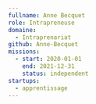 ```yaml
---
fullname: Anne Becquet
role: Intrapreneuse
domaine:
  - Intraprenariat
github: Anne-Becquet
missions:
  - start: 2020-01-01
    end: 2021-12-31
    status: independent
startups:
  - apprentissage
---
```

